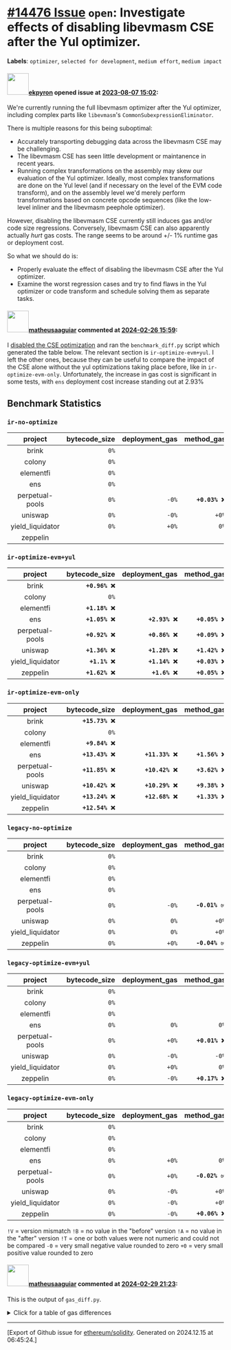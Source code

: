 # [\#14476 Issue](https://github.com/ethereum/solidity/issues/14476) `open`: Investigate effects of disabling libevmasm CSE after the Yul optimizer.
**Labels**: `optimizer`, `selected for development`, `medium effort`, `medium impact`


#### <img src="https://avatars.githubusercontent.com/u/1347491?v=4" width="50">[ekpyron](https://github.com/ekpyron) opened issue at [2023-08-07 15:02](https://github.com/ethereum/solidity/issues/14476):

We're currently running the full libevmasm optimizer after the Yul optimizer, including complex parts like ``libevmasm``'s ``CommonSubexpressionEliminator``.

There is multiple reasons for this being suboptimal:
- Accurately transporting debugging data across the libevmasm CSE may be challenging.
- The libevmasm CSE has seen little development or maintanence in recent years.
- Running complex transformations on the assembly may skew our evaluation of the Yul optimizer. Ideally, most complex transformations are done on the Yul level (and if necessary on the level of the EVM code transform), and on the assembly level we'd merely perform transformations based on concrete opcode sequences (like the low-level inliner and the libevmasm peephole optimizer).


However, disabling the libevmasm CSE currently still induces gas and/or code size regressions. Conversely, libevmasm CSE can also apparently actually *hurt* gas costs. The range seems to be around +/- 1% runtime gas or deployment cost.

So what we should do is:

- Properly evaluate the effect of disabling the libevmasm CSE after the Yul optimizer.
- Examine the worst regression cases and try to find flaws in the Yul optimizer or code transform and schedule solving them as separate tasks.

#### <img src="https://avatars.githubusercontent.com/u/95899911?u=b80e228dd73aa60cc8cc18ebf2e9e72a0840b7d5&v=4" width="50">[matheusaaguiar](https://github.com/matheusaaguiar) commented at [2024-02-26 15:59](https://github.com/ethereum/solidity/issues/14476#issuecomment-1964497955):

I [disabled the CSE optimization](https://github.com/ethereum/solidity/commit/6e361c6eb8f5323df6bb0de563f102036f4d6eb3) and ran the `benchmark_diff.py` script which generated the table below.
The relevant section is `ir-optimize-evm+yul`.  I left the other ones, because they can be useful to compare the impact of the CSE alone without the yul optimizations taking place before, like in `ir-optimize-evm-only`.
Unfortunately, the increase in gas cost  is significant in some tests, with `ens` deployment cost increase standing out at 2.93%

Benchmark Statistics
--

### `ir-no-optimize`
|          project | bytecode_size | deployment_gas |     method_gas |
|:----------------:|--------------:|---------------:|---------------:|
|            brink |          `0%` |                |                |
|           colony |          `0%` |                |                |
|        elementfi |          `0%` |                |                |
|              ens |          `0%` |                |                |
|  perpetual-pools |          `0%` |          `-0%` | **`+0.03% ❌`** |
|          uniswap |          `0%` |          `-0%` |          `+0%` |
| yield_liquidator |          `0%` |          `+0%` |           `0%` |
|         zeppelin |               |                |                |

### `ir-optimize-evm+yul`
|          project |  bytecode_size | deployment_gas |     method_gas |
|:----------------:|---------------:|---------------:|---------------:|
|            brink | **`+0.96% ❌`** |                |                |
|           colony |           `0%` |                |                |
|        elementfi | **`+1.18% ❌`** |                |                |
|              ens | **`+1.05% ❌`** | **`+2.93% ❌`** | **`+0.05% ❌`** |
|  perpetual-pools | **`+0.92% ❌`** | **`+0.86% ❌`** | **`+0.09% ❌`** |
|          uniswap | **`+1.36% ❌`** | **`+1.28% ❌`** | **`+1.42% ❌`** |
| yield_liquidator |  **`+1.1% ❌`** | **`+1.14% ❌`** | **`+0.03% ❌`** |
|         zeppelin | **`+1.62% ❌`** |  **`+1.6% ❌`** | **`+0.05% ❌`** |

### `ir-optimize-evm-only`
|          project |   bytecode_size |  deployment_gas |     method_gas |
|:----------------:|----------------:|----------------:|---------------:|
|            brink | **`+15.73% ❌`** |                 |                |
|           colony |            `0%` |                 |                |
|        elementfi |  **`+9.84% ❌`** |                 |                |
|              ens | **`+13.43% ❌`** | **`+11.33% ❌`** | **`+1.56% ❌`** |
|  perpetual-pools | **`+11.85% ❌`** | **`+10.42% ❌`** | **`+3.62% ❌`** |
|          uniswap | **`+10.42% ❌`** | **`+10.29% ❌`** | **`+9.38% ❌`** |
| yield_liquidator | **`+13.24% ❌`** | **`+12.68% ❌`** | **`+1.33% ❌`** |
|         zeppelin | **`+12.54% ❌`** |                 |                |

### `legacy-no-optimize`
|          project | bytecode_size | deployment_gas |     method_gas |
|:----------------:|--------------:|---------------:|---------------:|
|            brink |          `0%` |                |                |
|           colony |          `0%` |                |                |
|        elementfi |          `0%` |                |                |
|              ens |          `0%` |                |                |
|  perpetual-pools |          `0%` |          `-0%` | **`-0.01% ✅`** |
|          uniswap |          `0%` |           `0%` |          `+0%` |
| yield_liquidator |          `0%` |           `0%` |          `+0%` |
|         zeppelin |          `0%` |          `+0%` | **`-0.04% ✅`** |

### `legacy-optimize-evm+yul`
|          project | bytecode_size | deployment_gas |     method_gas |
|:----------------:|--------------:|---------------:|---------------:|
|            brink |          `0%` |                |                |
|           colony |          `0%` |                |                |
|        elementfi |          `0%` |                |                |
|              ens |          `0%` |           `0%` |           `0%` |
|  perpetual-pools |          `0%` |          `+0%` | **`+0.01% ❌`** |
|          uniswap |          `0%` |          `-0%` |          `-0%` |
| yield_liquidator |          `0%` |          `+0%` |           `0%` |
|         zeppelin |          `0%` |          `-0%` | **`+0.17% ❌`** |

### `legacy-optimize-evm-only`
|          project | bytecode_size | deployment_gas |     method_gas |
|:----------------:|--------------:|---------------:|---------------:|
|            brink |          `0%` |                |                |
|           colony |          `0%` |                |                |
|        elementfi |          `0%` |                |                |
|              ens |          `0%` |          `+0%` |           `0%` |
|  perpetual-pools |          `0%` |          `+0%` | **`-0.02% ✅`** |
|          uniswap |          `0%` |          `-0%` |          `+0%` |
| yield_liquidator |          `0%` |          `-0%` |          `+0%` |
|         zeppelin |          `0%` |          `-0%` | **`+0.06% ❌`** |


`!V` = version mismatch
`!B` = no value in the "before" version
`!A` = no value in the "after" version
`!T` = one or both values were not numeric and could not be compared
`-0` = very small negative value rounded to zero
`+0` = very small positive value rounded to zero

#### <img src="https://avatars.githubusercontent.com/u/95899911?u=b80e228dd73aa60cc8cc18ebf2e9e72a0840b7d5&v=4" width="50">[matheusaaguiar](https://github.com/matheusaaguiar) commented at [2024-02-29 21:23](https://github.com/ethereum/solidity/issues/14476#issuecomment-1971985751):

This is the output of  `gas_diff.py`.
<details><summary>Click for a table of gas differences</summary>

| File name                                                                                      | IR optimized   | Legacy optimized   | Legacy   |
|------------------------------------------------------------------------------------------------|----------------|--------------------|----------|
| `abiEncoderV1/abi_decode_v2_storage.sol`                                                       | +0%            |                    |          |
| `abiEncoderV1/abi_encode_calldata_slice.sol`                                                   | -0%            |                    |          |
| `abiEncoderV1/struct/struct_storage_ptr.sol`                                                   | +0%            |                    |          |
| `abiEncoderV2/abi_encode_calldata_slice.sol`                                                   | -0%            |                    |          |
| `abiEncoderV2/abi_encode_v2.sol`                                                               | +0%            |                    |          |
| `abiEncoderV2/abi_encode_v2_in_function_inherited_in_v1_contract.sol`                          | +0%            |                    |          |
| `abiEncoderV2/calldata_array.sol`                                                              | -0%            |                    |          |
| `abiEncoderV2/calldata_overlapped_dynamic_arrays.sol`                                          | +0%            |                    |          |
| `abiEncoderV2/storage_array_encoding.sol`                                                      | +0%            |                    |          |
| `abiencodedecode/abi_decode_simple_storage.sol`                                                | +0%            |                    |          |
| `array/array_memory_index_access.sol`                                                          | +0%            |                    |          |
| `array/array_storage_index_access.sol`                                                         | +0%            |                    |          |
| `array/array_storage_index_zeroed_test.sol`                                                    | +0%            |                    |          |
| `array/array_storage_push_empty.sol`                                                           | +0%            |                    |          |
| `array/arrays_complex_from_and_to_storage.sol`                                                 | +0%            |                    |          |
| `array/byte_array_transitional_2.sol`                                                          | +0%            |                    |          |
| `array/bytes_length_member.sol`                                                                | +0%            |                    |          |
| `array/constant_var_as_array_length.sol`                                                       | -0%            |                    |          |
| `array/copying/array_copy_cleanup_uint40.sol`                                                  | +0%            |                    |          |
| `array/copying/array_copy_clear_storage.sol`                                                   | +0%            |                    |          |
| `array/copying/array_copy_different_packing.sol`                                               | +0%            |                    |          |
| `array/copying/array_copy_including_array.sol`                                                 | +0%            |                    |          |
| `array/copying/array_copy_nested_array.sol`                                                    | +0%            |                    |          |
| `array/copying/array_copy_storage_storage_different_base_nested.sol`                           | +0%            |                    |          |
| `array/copying/array_copy_storage_storage_dyn_dyn.sol`                                         | +0%            |                    |          |
| `array/copying/array_copy_storage_storage_static_static.sol`                                   | +0%            |                    |          |
| `array/copying/array_copy_storage_storage_struct.sol`                                          | +0%            |                    |          |
| `array/copying/array_copy_storage_to_memory_nested.sol`                                        | +0%            |                    |          |
| `array/copying/array_copy_target_leftover.sol`                                                 | +0%            |                    |          |
| `array/copying/array_copy_target_simple.sol`                                                   | +0%            |                    |          |
| `array/copying/array_copy_target_simple_2.sol`                                                 | +0%            |                    |          |
| `array/copying/array_elements_to_mapping.sol`                                                  | +0%            |                    |          |
| `array/copying/array_nested_calldata_to_storage.sol`                                           | +0%            |                    |          |
| `array/copying/array_nested_memory_to_storage.sol`                                             | +0%            |                    |          |
| `array/copying/array_of_function_external_storage_to_storage_dynamic.sol`                      | +0%            |                    |          |
| `array/copying/array_of_function_external_storage_to_storage_dynamic_different_mutability.sol` | +0%            |                    |          |
| `array/copying/array_of_struct_memory_to_storage.sol`                                          | +0%            |                    |          |
| `array/copying/array_of_structs_containing_arrays_calldata_to_storage.sol`                     | +0%            |                    |          |
| `array/copying/array_of_structs_containing_arrays_memory_to_storage.sol`                       | +0%            |                    |          |
| `array/copying/array_storage_multi_items_per_slot.sol`                                         | -0%            |                    |          |
| `array/copying/array_to_mapping.sol`                                                           | +0%            |                    |          |
| `array/copying/bytes_inside_mappings.sol`                                                      | +0%            |                    |          |
| `array/copying/bytes_storage_to_storage.sol`                                                   | -1%            |                    |          |
| `array/copying/calldata_array_dynamic_to_storage.sol`                                          | +0%            |                    |          |
| `array/copying/calldata_array_to_mapping.sol`                                                  | +0%            |                    |          |
| `array/copying/cleanup_during_multi_element_per_slot_copy.sol`                                 | -0%            |                    |          |
| `array/copying/copy_byte_array_in_struct_to_storage.sol`                                       | +0%            |                    |          |
| `array/copying/copy_byte_array_to_storage.sol`                                                 | +0%            |                    |          |
| `array/copying/copy_function_internal_storage_array.sol`                                       | +0%            |                    |          |
| `array/copying/copy_removes_bytes_data.sol`                                                    | +0%            |                    |          |
| `array/copying/copying_bytes_multiassign.sol`                                                  | +0%            |                    |          |
| `array/copying/elements_of_nested_array_of_structs_calldata_to_storage.sol`                    | +0%            |                    |          |
| `array/copying/elements_of_nested_array_of_structs_memory_to_storage.sol`                      | +0%            |                    |          |
| `array/copying/function_type_array_to_storage.sol`                                             | +0%            |                    |          |
| `array/copying/memory_dyn_2d_bytes_to_storage.sol`                                             | +0%            |                    |          |
| `array/copying/nested_array_element_storage_to_storage.sol`                                    | +0%            |                    |          |
| `array/copying/nested_array_of_structs_calldata_to_storage.sol`                                | +0%            |                    |          |
| `array/copying/nested_array_of_structs_memory_to_storage.sol`                                  | +0%            |                    |          |
| `array/copying/nested_array_of_structs_storage_to_storage.sol`                                 | +0%            |                    |          |
| `array/copying/nested_dynamic_array_element_calldata_to_storage.sol`                           | +0%            |                    |          |
| `array/copying/storage_memory_nested.sol`                                                      | +0%            |                    |          |
| `array/copying/storage_memory_nested_bytes.sol`                                                | +0%            |                    |          |
| `array/copying/storage_memory_nested_from_pointer.sol`                                         | +0%            |                    |          |
| `array/copying/storage_memory_nested_struct.sol`                                               | +0%            |                    |          |
| `array/copying/storage_memory_packed_dyn.sol`                                                  | +0%            |                    |          |
| `array/create_memory_array.sol`                                                                | +0%            |                    |          |
| `array/delete/bytes_delete_element.sol`                                                        | +0%            |                    |          |
| `array/dynamic_array_cleanup.sol`                                                              | +0%            |                    |          |
| `array/dynamic_arrays_in_storage.sol`                                                          | +0%            |                    |          |
| `array/dynamic_multi_array_cleanup.sol`                                                        | +0%            |                    |          |
| `array/fixed_array_cleanup.sol`                                                                | +0%            |                    |          |
| `array/fixed_arrays_as_return_type.sol`                                                        | +0%            |                    |          |
| `array/fixed_arrays_in_constructors.sol`                                                       | -1%            |                    |          |
| `array/function_array_cross_calls.sol`                                                         | 1%             |                    |          |
| `array/invalid_encoding_for_storage_byte_array.sol`                                            | +0%            |                    |          |
| `array/pop/array_pop_array_transition.sol`                                                     | +0%            |                    |          |
| `array/pop/array_pop_uint16_transition.sol`                                                    | +0%            |                    |          |
| `array/pop/byte_array_pop_long_storage_empty.sol`                                              | -0%            |                    |          |
| `array/pop/byte_array_pop_long_storage_empty_garbage_ref.sol`                                  | +0%            |                    |          |
| `array/pop/byte_array_pop_masking_long.sol`                                                    | +0%            |                    |          |
| `array/push/array_push_nested_from_calldata.sol`                                               | +0%            |                    |          |
| `array/push/array_push_struct.sol`                                                             | +0%            |                    |          |
| `array/push/array_push_struct_from_calldata.sol`                                               | +0%            |                    |          |
| `array/push/byte_array_push_transition.sol`                                                    | +0%            |                    |          |
| `array/push/nested_bytes_push.sol`                                                             | -0%            |                    |          |
| `array/push/push_no_args_2d.sol`                                                               | +0%            |                    |          |
| `array/push/push_no_args_bytes.sol`                                                            | +0%            |                    |          |
| `array/reusing_memory.sol`                                                                     | -0%            |                    |          |
| `byte_array_to_storage_cleanup.sol`                                                            | 2%             |                    |          |
| `calldata/copy_from_calldata_removes_bytes_data.sol`                                           | +0%            |                    |          |
| `constructor/arrays_in_constructors.sol`                                                       | +0%            |                    |          |
| `constructor/bytes_in_constructors_packer.sol`                                                 | 1%             |                    |          |
| `constructor/bytes_in_constructors_unpacker.sol`                                               | 2%             |                    |          |
| `constructor/constructor_arguments_external.sol`                                               | -0%            |                    |          |
| `constructor/constructor_static_array_argument.sol`                                            | -0%            |                    |          |
| `constructor/no_callvalue_check.sol`                                                           | +0%            |                    |          |
| `constructor_with_params.sol`                                                                  | -0%            |                    |          |
| `constructor_with_params_diamond_inheritance.sol`                                              | -0%            |                    |          |
| `constructor_with_params_inheritance.sol`                                                      | -0%            |                    |          |
| `events/event_dynamic_array_storage.sol`                                                       | +0%            |                    |          |
| `events/event_dynamic_array_storage_v2.sol`                                                    | +0%            |                    |          |
| `events/event_dynamic_nested_array_storage_v2.sol`                                             | +0%            |                    |          |
| `events/event_emit_from_other_contract.sol`                                                    | +0%            |                    |          |
| `events/event_indexed_string.sol`                                                              | +0%            |                    |          |
| `externalContracts/FixedFeeRegistrar.sol`                                                      | -0%            |                    |          |
| `externalContracts/base64.sol`                                                                 | 1%             |                    |          |
| `externalContracts/deposit_contract.sol`                                                       | +0%            |                    |          |
| `externalContracts/prbmath_signed.sol`                                                         | +0%            |                    |          |
| `externalContracts/prbmath_unsigned.sol`                                                       | +0%            |                    |          |
| `externalContracts/ramanujan_pi.sol`                                                           | 1%             |                    |          |
| `externalContracts/snark.sol`                                                                  | +0%            |                    |          |
| `externalContracts/strings.sol`                                                                | 7%             |                    |          |
| `functionCall/creation_function_call_with_args.sol`                                            | -1%            |                    |          |
| `functionCall/creation_function_call_with_salt.sol`                                            | -1%            |                    |          |
| `functionCall/external_call_to_nonexisting.sol`                                                | -0%            |                    |          |
| `functionCall/external_call_to_nonexisting_debugstrings.sol`                                   | +0%            |                    |          |
| `functionCall/failed_create.sol`                                                               | 1%             |                    |          |
| `functionCall/gas_and_value_basic.sol`                                                         | -0%            |                    |          |
| `functionCall/gas_and_value_brace_syntax.sol`                                                  | -0%            |                    |          |
| `immutable/multi_creation.sol`                                                                 | -0%            |                    |          |
| `immutable/use_scratch.sol`                                                                    | -0%            |                    |          |
| `inheritance/value_for_constructor.sol`                                                        | -0%            |                    |          |
| `isoltestTesting/balance_other_contract.sol`                                                   | +0%            |                    |          |
| `libraries/internal_types_in_library.sol`                                                      | +0%            |                    |          |
| `salted_create/salted_create.sol`                                                              | +0%            |                    |          |
| `salted_create/salted_create_with_value.sol`                                                   | +0%            |                    |          |
| `smoke/constructor.sol`                                                                        | +0%            |                    |          |
| `storage/empty_nonempty_empty.sol`                                                             | +0%            |                    |          |
| `structs/calldata/calldata_struct_with_nested_array_to_storage.sol`                            | +0%            |                    |          |
| `structs/conversion/recursive_storage_memory.sol`                                              | +0%            |                    |          |
| `structs/copy_from_mapping.sol`                                                                | +0%            |                    |          |
| `structs/copy_struct_array_from_storage.sol`                                                   | +0%            |                    |          |
| `structs/copy_substructures_from_mapping.sol`                                                  | +0%            |                    |          |
| `structs/copy_substructures_to_mapping.sol`                                                    | +0%            |                    |          |
| `structs/copy_to_mapping.sol`                                                                  | +0%            |                    |          |
| `structs/struct_containing_bytes_copy_and_delete.sol`                                          | +0%            |                    |          |
| `structs/struct_delete_storage_with_array.sol`                                                 | +0%            |                    |          |
| `types/mapping/copy_from_mapping_to_mapping.sol`                                               | +0%            |                    |          |
| `userDefinedValueType/calldata.sol`                                                            | +0%            |                    |          |
| `userDefinedValueType/erc20.sol`                                                               | -0%            |                    |          |
| `various/address_code.sol`                                                                     | 4%             |                    |          |
| `various/create_calldata.sol`                                                                  | 3%             |                    |          |
| `various/destructuring_assignment.sol`                                                         | +0%            |                    |          |
| `various/erc20.sol`                                                                            | -1%            |                    |          |
| `various/many_subassemblies.sol`                                                               | +0%            |                    |          |
| `various/selfdestruct_pre_cancun.sol`                                                          | -1%            |                    |          |
| `various/selfdestruct_pre_cancun_multiple_beneficiaries.sol`                                   | -1%            |                    |          |
| `various/selfdestruct_pre_cancun_redeploy.sol`                                                 | -1%            |                    |          |
| `various/senders_balance.sol`                                                                  | -1%            |                    |          |
| `various/skip_dynamic_types_for_structs.sol`                                                   | +0%            |                    |          |
| `various/value_complex.sol`                                                                    | -0%            |                    |          |
| `various/value_insane.sol`                                                                     | -0%            |                    |          |
| `viaYul/copy_struct_invalid_ir_bug.sol`                                                        | +0%            |                    |          |
</details>


-------------------------------------------------------------------------------



[Export of Github issue for [ethereum/solidity](https://github.com/ethereum/solidity). Generated on 2024.12.15 at 06:45:24.]
